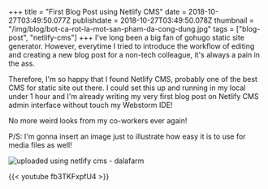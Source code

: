 +++
title = "First Blog Post using Netlify CMS"
date = 2018-10-27T03:49:50.077Z
publishdate = 2018-10-27T03:49:50.078Z
thumbnail = "/img/blog/bot-ca-rot-la-mot-san-pham-da-cong-dung.jpg"
tags = ["blog-post", "netlify-cms"]
+++
I've long been a big fan of gohugo static site generator. However, everytime I tried to introduce the workflow of editing and creating a new blog post for a non-tech colleague, it's always a pain in the ass. 

Therefore, I'm so happy that I found Netlify CMS, probably one of the best CMS for static site out there. I could set this up and running in my local under 1 hour and I'm already writing my very first blog post on Netlify CMS admin interface without touch my Webstorm IDE!

No more weird looks from my co-workers ever again!

P/S: I'm gonna insert an image just to illustrate how easy it is to use for media files as well!

![uploaded using netlify cms - dalafarm](/img/blog/Ba-bau-nen-an-gi-de-con-thong-minh(3).png)

{{< youtube fb3TKFxpfU4 >}}
